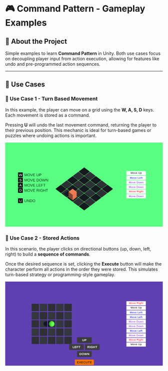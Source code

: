 # 🎮 Command Pattern - Gameplay Examples

## 🧠 About the Project

Simple examples to learn **Command Pattern** in Unity. Both use cases focus on decoupling player input from action execution, allowing for features like undo and pre-programmed action sequences.

---

## 🧪 Use Cases

### 🧩 Use Case 1 - Turn Based Movement

In this example, the player can move on a grid using the **W, A, S, D** keys. Each movement is stored as a command.

Pressing **U** will undo the last movement command, returning the player to their previous position. This mechanic is ideal for turn-based games or puzzles where undoing actions is important.

![Command Pattern Preview 1](Images/command_pattern_preview_1.png)

### 🧩 Use Case 2 - Stored Actions

In this scenario, the player clicks on directional buttons (up, down, left, right) to build a **sequence of commands**.

Once the desired sequence is set, clicking the **Execute** button will make the character perform all actions in the order they were stored. This simulates turn-based strategy or programming-style gameplay.

![Command Pattern Preview 2](Images/command_pattern_preview_2.png)